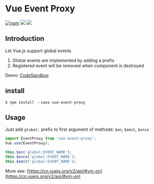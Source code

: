 # Vue Event Proxy

[![npm](https://img.shields.io/npm/v/vue-event-proxy.svg)](https://www.npmjs.com/package/vue-event-proxy)
[![](https://img.shields.io/badge/zh--cn-中文-orange.svg)](https://github.com/jser-club/vue-event-proxy/blob/master/README.zh-cn.md) [![](https://img.shields.io/badge/en--us-英语-green.svg)](https://github.com/jser-club/vue-event-proxy/blob/master/README.md)

## Introduction

Let Vue.js support global events

1. Global events are implemented by adding a prefix
2. Registered event will be removed when component is destroyed

Demo: [CodeSandbox](https://codesandbox.io/s/xlvz2p79vp)

## install
```
$ npm install --save vue-event-proxy
```


## Usage
Just add `global:` prefix to first argument of methods: `$on`, `$emit`, `$once`

```js
import EventProxy from 'vue-event-proxy';
Vue.use(EventProxy);

this.$on('global:EVENT_NAME');
this.$once('global:EVENT_NAME');
this.$emit('global:EVENT_NAME');
```

More see: [https://cn.vuejs.org/v2/api/#vm-on](https://cn.vuejs.org/v2/api/#vm-on)
